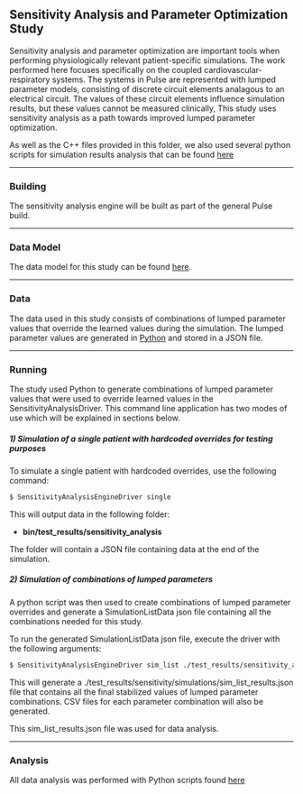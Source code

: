 ## Sensitivity Analysis and Parameter Optimization Study

Sensitivity analysis and parameter optimization are important tools when performing physiologically relevant patient-specific simulations.
The work performed here focuses specifically on the coupled cardiovascular-respiratory systems. The systems in Pulse are represented with lumped parameter
models, consisting of discrete circuit elements analagous to an electrical circuit. The values of these circuit elements influence simulation results, but
these values cannot be measured clinically, This study uses sensitivity analysis as a path towards improved lumped parameter optimization.

As well as the C++ files provided in this folder, we also used several python scripts for simulation results analysis that can be found [here](/src/python/pulse/study/sensitivity_analysis)

---

### Building

The sensitivity analysis engine will be built as part of the general Pulse build.

---

### Data Model

The data model for this study can be found [here](/src/schema/pulse/study/bind/SensitivityAnalysis.proto).

---

### Data

The data used in this study consists of combinations of lumped parameter values that override the learned values during the simulation.
The lumped parameter values are generated in [Python](/src/python/pulse/study/sensitivity_analysis) and stored in a JSON file.

---

### Running

The study used Python to generate combinations of lumped parameter values that were used to override learned values in the SensitivityAnalysisDriver.
This command line application has two modes of use which will be explained in sections below.
  
##### 1) Simulation of a single patient with hardcoded overrides for testing purposes

To simulate a single patient with hardcoded overrides, use the following command:

~~~~~~~~~~~~~~~~~~~~~~~~~~~~~~~~~~bash
$ SensitivityAnalysisEngineDriver single
~~~~~~~~~~~~~~~~~~~~~~~~~~~~~~~~~~~

This will output data in the following folder: 

  - <b>bin/test_results/sensitivity_analysis</b>
  
The folder will contain a JSON file containing data at the end of the simulation.

##### 2) Simulation of combinations of lumped parameters

A python script was then used to create combinations of lumped parameter overrides and generate a SimulationListData json file containing all the combinations needed for this study.

To run the generated SimulationListData json file, execute the driver with the following arguments:

~~~~~~~~~~~~~~~~~~~~~~~~~~~~~~~~~~bash
$ SensitivityAnalysisEngineDriver sim_list ./test_results/sensitivity_analysis/sim_list.json
~~~~~~~~~~~~~~~~~~~~~~~~~~~~~~~~~~~

This will generate a ./test_results/sensitivity/simulations/sim_list_results.json file that contains all the final stabilized values of lumped parameter combinations.
CSV files for each parameter combination will also be generated.

This sim_list_results.json file was used for data analysis.

---
### Analysis
All data analysis was performed with Python scripts found [here](/src/python/pulse/study/sensitivity_analysis)


